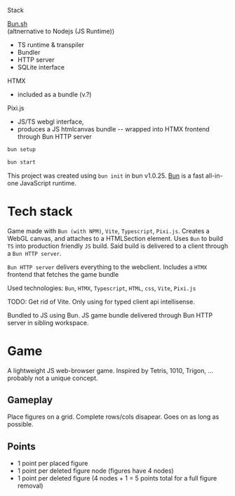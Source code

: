 
Stack

[Bun.sh](https://github.com/oven-sh/bun)  
(altnernative to Nodejs (JS Runtime))
- TS runtime & transpiler
- Bundler
- HTTP server
- SQLite interface

HTMX 
- included as a bundle (v.?)

Pixi.js
- JS/TS webgl interface,
- produces a JS htmlcanvas bundle
-- wrapped into HTMX frontend through Bun HTTP server


```bash
bun setup
```
```bash
bun start
```

This project was created using `bun init` in bun v1.0.25. [Bun](https://bun.sh) is a fast all-in-one JavaScript runtime.


# Tech stack

Game made with `Bun (with NPM)`, `Vite`, `Typescript`, `Pixi.js`. Creates a WebGL canvas, and attaches to a HTMLSection element. Uses `Bun` to build `TS` into production friendly `JS` build. Said build is delivered to a client through a `Bun HTTP server`.

`Bun HTTP server` delivers everything to the webclient. Includes a `HTMX` frontend that fetches the game bundle

Used technologies: `Bun`, `HTMX`, `Typescript`, `HTML`, `css`, `Vite`, `Pixi.js`

TODO: Get rid of Vite. Only using for typed client api intellisense.


Bundled to JS using Bun. JS game bundle delivered through Bun HTTP server in sibling workspace.

# Game
A lightweight JS web-browser game. Inspired by Tetris, 1010, Trigon, ... probably not a unique concept.

## Gameplay
Place figures on a grid. Complete rows/cols disapear. Goes on as long as possible.

## Points
- 1 point per placed figure
- 1 point per deleted figure node (figures have 4 nodes)
- 1 point per deleted figure (4 nodes + 1 = 5 points total for a full figure removal)
